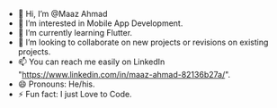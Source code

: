 - 👋 Hi, I’m @Maaz Ahmad
- 👀 I’m interested in Mobile App Development.
- 🌱 I’m currently learning Flutter.
- 💞️ I’m looking to collaborate on new projects or revisions on existing projects.
- 📫 You can reach me easily on LinkedIn "https://www.linkedin.com/in/maaz-ahmad-82136b27a/".
- 😄 Pronouns: He/his.
- ⚡ Fun fact: I just Love to Code.

<!---
MyselfMaaz/MyselfMaaz is a ✨ special ✨ repository because its `README.md` (this file) appears on your GitHub profile.
You can click the Preview link to take a look at your changes.
--->
